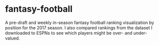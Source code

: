 # fantasy-football
A pre-draft and weekly in-season fantasy football ranking visualization by position for the 2017 season. I also compared rankings from the dataset I downloaded to ESPNs to see which players might be over- and under-valued.
